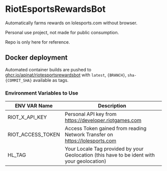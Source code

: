 # RiotEsportsRewardsBot

Automatically farms rewards on lolesports.com without browser.

Personal use project, not made for public consumption.

Repo is only here for reference.

## Docker deployment

Automated container builds are pushed to [ghcr.io/apinat/riotesportsrewardsbot](https://github.com/aPinat/RiotEsportsRewardsBot/pkgs/container/riotesportsrewardsbot) with `latest`, `{BRANCH}`, `sha-{COMMIT_SHA}` available as tags.

### Environment Variables to Use

| ENV VAR Name | Description |
| --- |------------------------------------|
| RIOT_X_API_KEY | Personal API key from https://developer.riotgames.com |
| RIOT_ACCESS_TOKEN | Access Token gained from reading Network Transfer on https://lolesports.com |
| HL_TAG | Your Locale Tag provided by your Geolocation (this have to be ident with your geolocation) |
